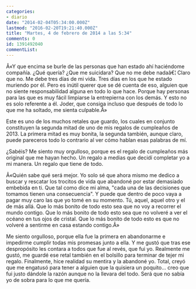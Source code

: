 ```yaml
---
categories:
- diario
date: "2014-02-04T05:34:00.000Z"
lastmod: "2016-02-20T19:21:40.000Z"
title: "Martes, 4 de febrero de 2014 a las 5:34"
comments: 0
id: 1391492040
commentList:
---
```


Â«Y que encima se burle de las personas que han estado ahí haciéndome compañía. ¿Qué quería? ¿Que me suicidara? Que no me debe nadaâ€¦ Claro que no. Me debe tres días de mi vida. Tres días en los que he estado muriendo por él. Pero es inútil querer que se dé cuenta de eso, alguien que no siente responsabilidad alguna en todo lo que hace. Porque hay personas para las que es muy fácil limpiarse la entrepierna con los demás. Y esto no es solo referente a él. Joder, que consiga incluso que después de todo lo que me ha soltado, me sienta culpable.Â»  
  
Este es uno de los muchos retales que guardo, los cuales en conjunto constituyen la segunda mitad de uno de mis regalos de cumpleaños de 2013. La primera mitad es muy bonita, la segunda también, aunque claro, puede pareceros todo lo contrario al ver cómo hablan esas palabras de mí.  
  
¿Sabéis? Me siento muy orgulloso, porque es el regalo de cumpleaños más original que me hayan hecho. Un regalo a medias que decidí completar yo a mi manera. Un regalo que tiene de todo.  
  
Â«Quién sabe qué será mejor. Yo solo sé que ahora mismo me dedico a buscar y rescatar los trocitos de vida que abandoné por estar demasiado embebida en ti. Que tal como dice mi alma, "cada una de las decisiones que tomamos tienen una consecuencia". Y puede que dentro de poco vaya a pagar muy caro las que yo tomé en su momento. Tú, aquel, aquel otro y el de más allá. Que lo más bonito de todo esto sea que no voy a recorrer el mundo contigo. Que lo más bonito de todo esto sea que no volveré a ver el océano en tus ojos de cristal. Que lo más bonito de todo esto es que no volveré a sentirme en casa estando contigo.Â»  
  
Me siento orgulloso, porque ella fue la primera en abandonarme e impedirme cumplir todas mis promesas junto a ella. Y me gustó que tras ese despropósito les contara a todos que fue al revés, que fui yo. Realmente me gustó, me guardé ese retal también en el bolsillo para terminar de tejer mi regalo. Finalmente, hice realidad su mentira y la abandoné yo. Total, creyó que me engatusó para tener a alguien que la quisiera un poquito... creo que fui justo dándole la razón aunque no la llevara del todo. Será que no sabía yo de sobra para lo que me quería.